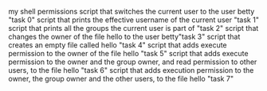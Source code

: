 my shell permissions
script that switches the current user to the user betty "task 0"
script that prints the effective username of the current user "task 1"
script that prints all the groups the current user is part of "task 2"
script that changes the owner of the file hello to the user betty"task 3"
script that creates an empty file called hello "task 4"
script that adds execute permission to the owner of the file hello "task 5"
script that adds execute permission to the owner and the group owner, and read permission to other users, to the file hello "task 6"
script that adds execution permission to the owner, the group owner and the other users, to the file hello "task 7"
